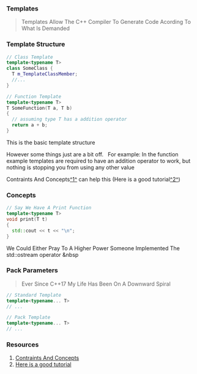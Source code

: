 ### Templates
> Templates Allow The C++ Compiler To Generate Code Acording To What Is Demanded

### Template Structure
```C++
// Class Template
template<typename T>
class SomeClass {
  T m_TemplateClassMember;
  //...
}

// Function Template
template<typename T>
T SomeFunction(T a, T b) 
{
  // assuming type T has a addition operator
  return a + b;
}
```
This is the basic template structure &nbsp;

However some things just are a bit off. &nbsp;
  For example: In the function example templates are required to have an addition operator to work, but nothing is stopping you from using any other value &nbsp;

Contraints And Concepts[^1^](https://en.cppreference.com/w/cpp/language/constraints) can help this (Here is a good tutorial[^2^](https://www.cppstories.com/2021/concepts-intro/)) &nbsp;

### Concepts
```C++
// Say We Have A Print Function
template<typename T>
void print(T t)
{
  std::cout << t << "\n";
}
```
We Could Either Pray To A Higher Power Someone Implemented The std::ostream operator &nbsp


### Pack Parameters
> Ever Since C++17 My Life Has Been On A Downward Spiral
```C++
// Standard Template
template<typename... T>
// ...

// Pack Template
template<typename... T>
// ... 
```


### Resources
1. [Contraints And Concepts](https://en.cppreference.com/w/cpp/language/constraints)
2. [Here is a good tutorial](https://www.cppstories.com/2021/concepts-intro/)
